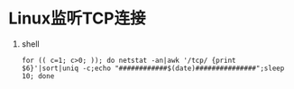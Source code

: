 # Linux监听TCP连接

1. shell

   ```shell
   for (( c=1; c>0; )); do netstat -an|awk '/tcp/ {print $6}'|sort|uniq -c;echo "############$(date)###############";sleep 10; done
   ```

   